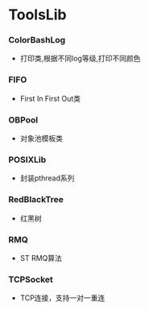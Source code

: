 # ToolsLib
### ColorBashLog
* 打印类,根据不同log等级,打印不同颜色

### FIFO
* First In First Out类

### OBPool
* 对象池模板类

### POSIXLib
* 封装pthread系列

### RedBlackTree
* 红黑树

### RMQ
* ST RMQ算法

### TCPSocket
* TCP连接，支持一对一重连
